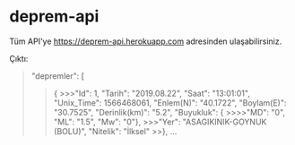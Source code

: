 # deprem-api
Tüm API'ye https://deprem-api.herokuapp.com adresinden ulaşabilirsiniz.

Çıktı: 

>"depremler": [
>>	{
	>>>"Id": 1,
	"Tarih": "2019.08.22",
	"Saat": "13:01:01",
	"Unix_Time": 1566468061,
	"Enlem(N)": "40.1722",
	"Boylam(E)": "30.7525",
	"Derinlik(km)": "5.2",
	"Buyukluk": {
		>>>>"MD": "0",
		"ML": "1.5",
		"Mw": "0"},
	>>>"Yer": "ASAGIKINIK-GOYNUK (BOLU)",
	"Nitelik": "İlksel"
	>>}, ...
